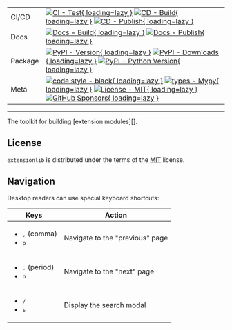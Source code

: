 | | |
| --- | --- |
| CI/CD | [![CI - Test](https://github.com/ofek/extensionlib/actions/workflows/test.yml/badge.svg){ loading=lazy }](https://github.com/ofek/extensionlib/actions/workflows/test.yml) [![CD - Build](https://github.com/ofek/extensionlib/actions/workflows/build.yml/badge.svg){ loading=lazy }](https://github.com/ofek/extensionlib/actions/workflows/build.yml) [![CD - Publish](https://github.com/ofek/extensionlib/actions/workflows/publish-pypi.yml/badge.svg){ loading=lazy }](https://github.com/ofek/extensionlib/actions/workflows/publish-pypi.yml) |
| Docs | [![Docs - Build](https://github.com/ofek/extensionlib/actions/workflows/docs.yml/badge.svg){ loading=lazy }](https://github.com/ofek/extensionlib/actions/workflows/docs.yml) [![Docs - Publish](https://github.com/ofek/extensionlib/actions/workflows/publish-docs.yml/badge.svg){ loading=lazy }](https://github.com/ofek/extensionlib/actions/workflows/publish-docs.yml) |
| Package | [![PyPI - Version](https://img.shields.io/pypi/v/extensionlib.svg?logo=pypi&label=PyPI&logoColor=gold){ loading=lazy }](https://pypi.org/project/extensionlib/) [![PyPI - Downloads](https://img.shields.io/pypi/dm/extensionlib.svg?color=blue&label=Downloads&logo=pypi&logoColor=gold){ loading=lazy }](https://pypi.org/project/extensionlib/) [![PyPI - Python Version](https://img.shields.io/pypi/pyversions/extensionlib.svg?logo=python&label=Python&logoColor=gold){ loading=lazy }](https://pypi.org/project/extensionlib/) |
| Meta | [![code style - black](https://img.shields.io/badge/code%20style-black-000000.svg){ loading=lazy }](https://github.com/psf/black) [![types - Mypy](https://img.shields.io/badge/types-Mypy-blue.svg){ loading=lazy }](https://github.com/python/mypy) [![License - MIT](https://img.shields.io/badge/license-MIT-9400d3.svg){ loading=lazy }](https://spdx.org/licenses/) [![GitHub Sponsors](https://img.shields.io/github/sponsors/ofek?logo=GitHub%20Sponsors&style=social){ loading=lazy }](https://github.com/sponsors/ofek) |

-----

The toolkit for building [extension modules][].

## License

`extensionlib` is distributed under the terms of the [MIT](https://spdx.org/licenses/MIT.html) license.

## Navigation

Desktop readers can use special keyboard shortcuts:

| Keys | Action |
| --- | --- |
| <ul><li><kbd>,</kbd> (comma)</li><li><kbd>p</kbd></li></ul> | Navigate to the "previous" page |
| <ul><li><kbd>.</kbd> (period)</li><li><kbd>n</kbd></li></ul> | Navigate to the "next" page |
| <ul><li><kbd>/</kbd></li><li><kbd>s</kbd></li></ul> | Display the search modal |
